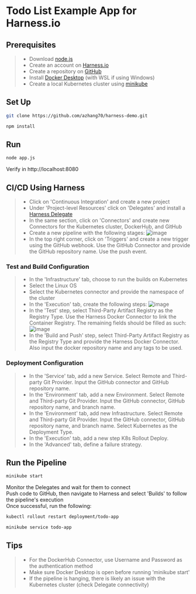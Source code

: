 # Todo List Example App for Harness.io

## Prerequisites 

> - Download [node.js](https://nodejs.org/en/)
> - Create an account on [Harness.io](https://www.harness.io/)
> - Create a repository on [GitHub](https://github.com/)
> - Install [Docker Desktop](https://docs.docker.com/desktop/) (with WSL if using Windows)
> - Create a local Kubernetes cluster using [minikube](https://kubernetes.io/docs/tasks/tools/install-minikube/)

## Set Up

```sh
git clone https://github.com/azhang70/harness-demo.git
```

```sh
npm install
```

## Run

```sh
node app.js
```

Verify in http://localhost:8080

## CI/CD Using Harness
> - Click on 'Continuous Integration' and create a new project
> - Under 'Project-level Resources' click on 'Delegates' and install a [Harness Delegate](https://developer.harness.io/docs/platform/get-started/tutorials/install-delegate/#get-your-harness-account-id)
> - In the same section, click on 'Connectors' and create new Connectors for the Kubernetes cluster, DockerHub, and GitHub
> - Create a new pipeline with the following stages: ![image](https://github.com/user-attachments/assets/5a8d8642-093d-45d5-a80d-c4b2d969f87f)
> - In the top right corner, click on 'Triggers' and create a new trigger using the GitHub webhook. Use the GitHub Connector and provide the GitHub repository name. Use the push event.

 ### Test and Build Configuration
> - In the 'Infrastructure' tab, choose to run the builds on Kubernetes
> - Select the Linux OS
> - Select the Kubernetes connector and provide the namespace of the cluster
> - In the 'Execution' tab, create the following steps: ![image](https://github.com/user-attachments/assets/471b2fcd-f11d-45b6-8c67-6b0668a6a8bd)
> - In the 'Test' step, select Third-Party Artifact Registry as the Registry Type. Use the Harness Docker Connector to link the Container Registry. The remaining fields should be filled as such: ![image](https://github.com/user-attachments/assets/ab3aae98-b8ba-43fb-aed8-e57bd8898d1e)
> - In the 'Build and Push' step, select Third-Party Artifact Registry as the Registry Type and provide the Harness Docker Connector. Also input the docker repository name and any tags to be used.

### Deployment Configuration
> - In the 'Service' tab, add a new Service. Select Remote and Third-party Git Provider. Input the GitHub connector and GitHub repository name.
> - In the 'Environment' tab, add a new Environment. Select Remote and Third-party Git Provider. Input the GitHub connector,  GitHub repository name, and branch name.
> - In the 'Environment' tab, add new Infrastructure. Select Remote and Third-party Git Provider. Input the GitHub connector,  GitHub repository name, and branch name. Select Kubernetes as the Deployment Type.
> - In the 'Execution' tab, add a new step K8s Rollout Deploy.
> - In the 'Advanced' tab, define a failure strategy.

## Run the Pipeline
```sh
minikube start
```
Monitor the Delegates and wait for them to connect</br>
Push code to GitHub, then navigate to Harness and select 'Builds' to follow the pipeline's execution</br>
Once successful, run the following:
```sh
kubectl rollout restart deployment/todo-app
```
```sh
minikube service todo-app
```

## Tips
> - For the DockerHub Connector, use Username and Password as the authentication method
> - Make sure Docker Desktop is open before running 'minikube start'
> - If the pipeline is hanging, there is likely an issue with the Kubernetes cluster (check Delegate connectivity)
